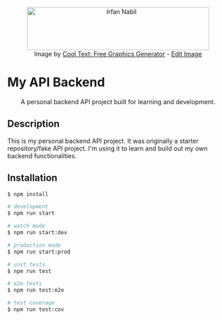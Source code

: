 <p align="center">
  <a href="https://cooltext.com"><img src="https://images.cooltext.com/5731610.png" width="414" height="98" alt="Irfan Nabil" /></a><br />Image by <a href="https://cooltext.com">Cool Text: Free Graphics Generator</a> - <a href="https://cooltext.com/Edit-Logo?LogoID=4833058597">Edit Image</a>
</p>

# My API Backend

<p align="center">
  A personal backend API project built for learning and development.
</p>

## Description

This is my personal backend API project. It was originally a starter repository/fake API project. I'm using it to learn and build out my own backend functionalities.

## Installation

```bash
$ npm install

# development
$ npm run start

# watch mode
$ npm run start:dev

# production mode
$ npm run start:prod

# unit tests
$ npm run test

# e2e tests
$ npm run test:e2e

# test coverage
$ npm run test:cov
